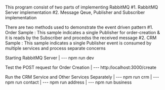 This program consist of two parts of implementing RabbitMQ
#1. RabbitMQ Server implementation
#2. Message Qeue, Publisher and Subscriber implementation

There are two methods used to demonstrate the event driven pattern
#1. Order Sample : This sample indicates a single Publisher for order-creation & it is reads by the Subscriber and procedss the received message
#2. CRM Sample : This sample indicates a single Publisher event is consumed by multiple services and process separate concerns


Starting RabbitMQ Server
|
--- npm run dev

Test the POST request for Order Creation
|
--- http:/localhost:3000/create


Run the CRM Service and Other Services Separately
|
--- npm run crm
|
--- npm run contact
|
--- npm run address
|
--- npm run business

